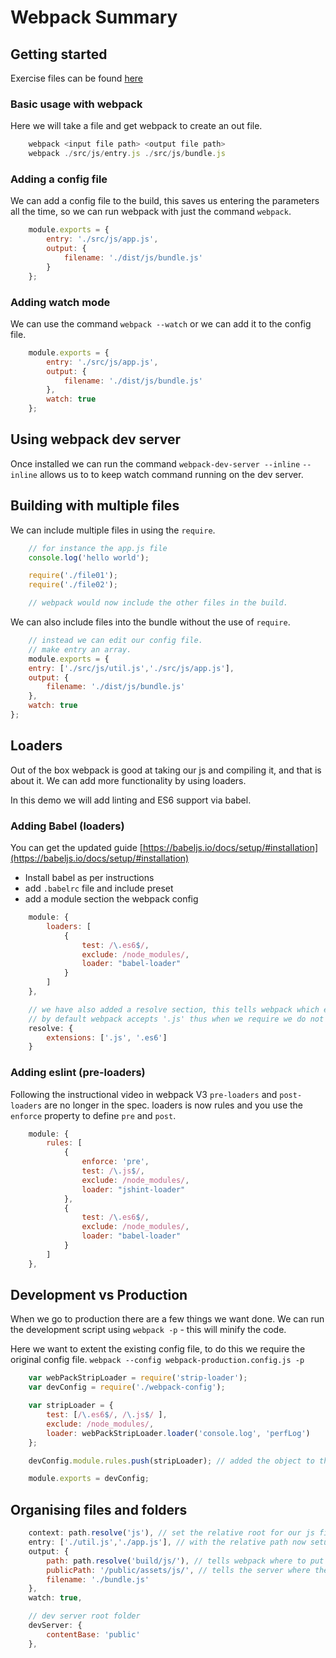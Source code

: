# Webpack Summary

## Getting started
Exercise files can be found [here](https://github.com/joeeames/WebpackFundamentalsCourse)

### Basic usage with webpack
Here we will take a file and get webpack to create an out file.
```js
    webpack <input file path> <output file path>
    webpack ./src/js/entry.js ./src/js/bundle.js
```

### Adding a config file
We can add a config file to the build, this saves us entering the parameters all the time, so we can run webpack with just the command `webpack`.
```js
    module.exports = {
        entry: './src/js/app.js',
        output: {
            filename: './dist/js/bundle.js'
        }
    };
```

### Adding watch mode
We can use the command `webpack --watch` or we can add it to the config file.
```js
    module.exports = {
        entry: './src/js/app.js',
        output: {
            filename: './dist/js/bundle.js'
        },
        watch: true
    };
```

## Using webpack dev server
Once installed we can run the command `webpack-dev-server --inline`
`--inline` allows us to to keep watch command running on the dev server.


## Building with multiple files
We can include multiple files in using the `require`. 
```js
    // for instance the app.js file
    console.log('hello world');

    require('./file01');
    require('./file02');

    // webpack would now include the other files in the build.
```

We can also include files into the bundle without the use of `require`.
```js
    // instead we can edit our config file.
    // make entry an array.
    module.exports = {
    entry: ['./src/js/util.js','./src/js/app.js'],
    output: {
        filename: './dist/js/bundle.js'
    },
    watch: true
};
```

## Loaders
Out of the box webpack is good at taking our js and compiling it, and that is about it. We can add more functionality by using loaders.

In this demo we will add linting and ES6 support via babel.

### Adding Babel (loaders)
You can get the updated guide [https://babeljs.io/docs/setup/#installation](https://babeljs.io/docs/setup/#installation)

- Install babel as per instructions
- add `.babelrc` file and include preset
- add a module section the webpack config
```js 
    module: {
        loaders: [
            { 
                test: /\.es6$/, 
                exclude: /node_modules/, 
                loader: "babel-loader"
            }
        ]
    },

    // we have also added a resolve section, this tells webpack which extensions we accept.
    // by default webpack accepts '.js' thus when we require we do not need to include the file ext. 
    resolve: {
        extensions: ['.js', '.es6']
    }
``` 

### Adding eslint (pre-loaders)
Following the instructional video in webpack V3 `pre-loaders` and `post-loaders` are no longer in the spec. loaders is now rules and you use the `enforce` property to define `pre` and `post`.
```js
    module: {
        rules: [
            { 
                enforce: 'pre',
                test: /\.js$/, 
                exclude: /node_modules/, 
                loader: "jshint-loader"
            },
            { 
                test: /\.es6$/, 
                exclude: /node_modules/, 
                loader: "babel-loader"
            }
        ]
    },
```

## Development vs Production
When we go to production there are a few things we want done. We can run the development script using `webpack -p` - this will minify the code.

Here we want to extent the existing config file, to do this we require the original config file.
`webpack --config webpack-production.config.js -p`
```js
    var webPackStripLoader = require('strip-loader');
    var devConfig = require('./webpack-config');

    var stripLoader = { 
        test: [/\.es6$/, /\.js$/ ],
        exclude: /node_modules/, 
        loader: webPackStripLoader.loader('console.log', 'perfLog')
    };

    devConfig.module.rules.push(stripLoader); // added the object to the existing rules array in config

    module.exports = devConfig;
```

## Organising files and folders
```js
    context: path.resolve('js'), // set the relative root for our js files
    entry: ['./util.js','./app.js'], // with the relative path now setup the paths are ./js/util.js
    output: {
        path: path.resolve('build/js/'), // tells webpack where to put the bundle.js file
        publicPath: '/public/assets/js/', // tells the server where the bundle.js file will be served.
        filename: './bundle.js'
    },
    watch: true, 

    // dev server root folder
    devServer: {
        contentBase: 'public'
    },
```